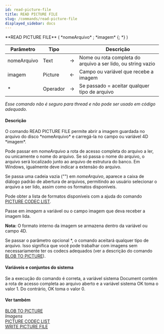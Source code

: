 ```yaml
---
id: read-picture-file
title: READ PICTURE FILE
slug: /commands/read-picture-file
displayed_sidebar: docs
---
```


<!--REF #_command_.READ PICTURE FILE.Syntax-->**READ PICTURE FILE** ( *nomeArquivo* ; *imagem* {; *} )<!-- END REF-->
<!--REF #_command_.READ PICTURE FILE.Params-->
| Parâmetro | Tipo |  | Descrição |
| --- | --- | --- | --- |
| nomeArquivo | Text | &#8594;  | Nome ou rota completa do arquivo a ser lido, ou string vazio |
| imagem | Picture | &#8592; | Campo ou variável que recebe a imagem |
| * | Operador | &#8594;  | Se passado = aceitar qualquer tipo de arquivo |

<!-- END REF-->

*Esse comando não é seguro para thread e não pode ser usado em código adequado.*


#### Descrição 

<!--REF #_command_.READ PICTURE FILE.Summary-->O comando READ PICTURE FILE  permite abrir a imagem guardada no arquivo do disco *nomeArquivo* e carregá-la no campo ou variável 4D *imagem*.<!-- END REF-->

Pode passar em *nomeArquivo* a rota de acesso completa do arquivo a ler, ou unicamente o nome do arquivo. Se só passa o nome do arquivo, o arquivo será localizado junto ao arquivo de estrutura do banco. Em Windows, igualmente deve indicar a extensão do arquivo.

Se passa uma cadeia vazia ("") em *nomeArquivo*, aparece a caixa de diálogo padrão de abertura de arquivos, permitindo ao usuário selecionar o arquivo a ser lido, assim como os formatos disponíveis. 

Pode obter a lista de formatos disponíveis com a ajuda do comando [PICTURE CODEC LIST](picture-codec-list.md "PICTURE CODEC LIST").

Passe em *imagem* a variável ou o campo imagem que deva receber a imagem lida.

**Nota:** O formato interno da imagem se armazena dentro da variável ou campo 4D. 

Se passar o parâmetro opcional \*, o comando aceitará qualquer tipo de arquivo. Isso significa que você pode trabalhar com imagens sem necessariamente ter os codecs adequados (ver a descrição do comando [BLOB TO PICTURE](blob-to-picture.md)).

#### Variáveis e conjuntos do sistema 

Se a execução do comando é correta, a variável sistema Document contém a rota de acesso completa ao arquivo aberto e a variável sistema OK toma o valor 1\. Do contrário, OK toma o valor 0.

#### Ver também 

[BLOB TO PICTURE](blob-to-picture.md)  
*Imagens*  
[PICTURE CODEC LIST](picture-codec-list.md)  
[WRITE PICTURE FILE](write-picture-file.md)  